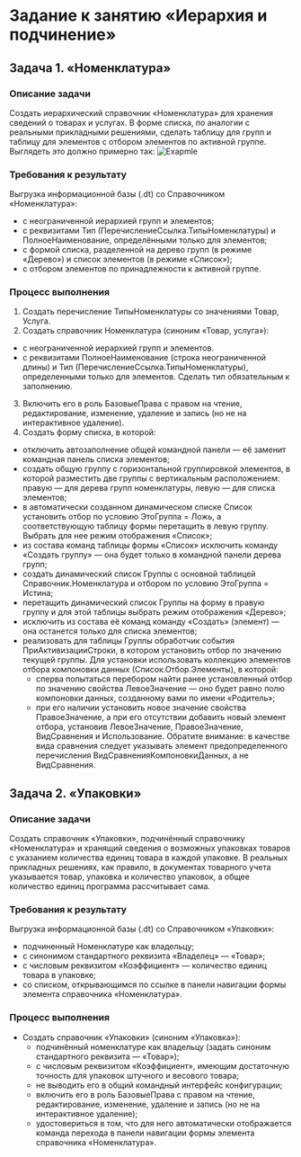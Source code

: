 # Задание к занятию «Иерархия и подчинение»

## Задача 1. «Номенклатура»

### Описание задачи

Создать иерархический справочник «Номенклатура» для хранения сведений о товарах и услугах. В форме списка, по аналогии с реальными прикладными решениями, сделать таблицу для групп и таблицу для элементов с отбором элементов по активной группе. Выглядеть это должно примерно так:
![Exapmle](https://github.com/netology-code/1c-homeworks/blob/master/homework-4-2-1.png)

### Требования к результату

Выгрузка информационной базы (.dt) со Справочником «Номенклатура»:
* с неограниченной иерархией групп и элементов;
* с реквизитами Тип (ПеречислениеСсылка.ТипыНоменклатуры) и ПолноеНаименование, определёнными только для элементов;
* с формой списка, разделенной на дерево групп (в режиме «Дерево») и список элементов (в режиме «Список»);
* с отбором элементов по принадлежности к активной группе.

### Процесс выполнения

1. Создать перечисление ТипыНоменклатуры со значениями Товар, Услуга.
2. Создать справочник Номенклатура (синоним «Товар, услуга»):
  * с неограниченной иерархией групп и элементов.
  * с реквизитами ПолноеНаименование (строка неограниченной длины) и Тип (ПеречислениеСсылка.ТипыНоменклатуры), определенными только для элементов. Сделать тип обязательным к заполнению.
3. Включить его в роль БазовыеПрава с правом на чтение, редактирование, изменение, удаление и запись (но не на интерактивное удаление).
4. Создать форму списка, в которой:
  * отключить автозаполнение общей командной панели — её заменит командная панель списка элементов;
  * создать общую группу с горизонтальной группировкой элементов, в которой разместить две группы с вертикальным расположением: правую — для дерева групп номенклатуры, левую — для списка элементов;
  * в автоматически созданном динамическом списке Список установить отбор по условию ЭтоГруппа = Ложь, а соответствующую таблицу формы перетащить в левую группу. Выбрать для нее режим отображения «Список»;
  * из состава команд таблицы формы «Список» исключить команду «Создать группу» — она будет только в командной панели дерева групп;
  * создать динамический список Группы с основной таблицей Справочник.Номенклатура и отбором по условию ЭтоГруппа = Истина;
  * перетащить динамический список Группы на форму в правую группу и для этой таблицы выбрать режим отображения «Дерево»;
  * исключить из состава её команд команду «Создать» (элемент) — она останется только для списка элементов;
  * реализовать для таблицы Группы обработчик события ПриАктивизацииСтроки, в котором установить отбор по значению текущей группы. Для установки использовать коллекцию элементов отбора компоновки данных (Список.Отбор.Элементы), в которой:
    * сперва попытаться перебором найти ранее установленный отбор по значению свойства ЛевоеЗначение — оно будет равно полю компоновки данных, созданному вами по имени «Родитель»;
    * при его наличии установить новое значение свойства ПравоеЗначение, а при его отсутствии добавить новый элемент отбора, установив ЛевоеЗначение, ПравоеЗначение, ВидСравнения и Использование. Обратите внимание: в качестве вида сравнения следует указывать элемент предопределенного перечисления ВидСравненияКомпоновкиДанных, а не ВидСравнения.

## Задача 2. «Упаковки»

### Описание задачи

Создать справочник «Упаковки», подчинённый справочнику «Номенклатура» и хранящий сведения о возможных упаковках товаров с указанием количества единиц товара в каждой упаковке. В реальных прикладных решениях, как правило, в документах товарного учета указывается товар, упаковка и количество упаковок, а общее количество единиц программа рассчитывает сама.

### Требования к результату

Выгрузка информационной базы (.dt) со Справочником «Упаковки»:
* подчиненный Номенклатуре как владельцу;
* с синонимом стандартного реквизита «Владелец» — «Товар»;
* с числовым реквизитом «Коэффициент» — количество единиц товара в упаковке;
* со списком, открывающимся по ссылке в панели навигации формы элемента справочника «Номенклатура».

### Процесс выполнения

* Создать справочник «Упаковки» (синоним «Упаковка»):
  * подчинённый номенклатуре как владельцу (задать синоним стандартного реквизита — «Товар»);
  * с числовым реквизитом «Коэффициент», имеющим достаточную точность для упаковок штучного и весового товара;
  * не выводить его в общий командный интерфейс конфигурации;
  * включить его в роль БазовыеПрава с правом на чтение, редактирование, изменение, удаление и запись (но не на интерактивное удаление);
  * удостовериться в том, что для него автоматически отображается команда перехода в панели навигации формы элемента справочника «Номенклатура».
